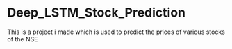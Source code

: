# Deep_LSTM_Stock_Prediction
This is a project i made which is used to predict the prices of various stocks of the NSE
